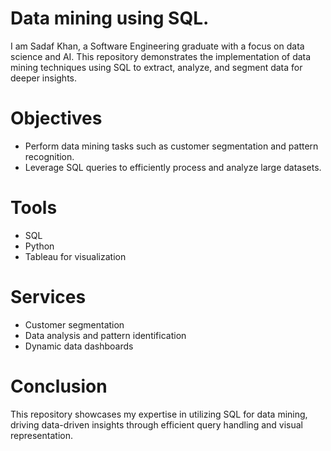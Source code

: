 # Data mining using SQL.
I am Sadaf Khan, a Software Engineering graduate with a focus on data science and AI. This repository demonstrates the implementation of data mining techniques using SQL to extract, analyze, and segment data for deeper insights.

# Objectives
- Perform data mining tasks such as customer segmentation and pattern recognition.
- Leverage SQL queries to efficiently process and analyze large datasets.

# Tools 
- SQL  
- Python  
- Tableau for visualization

# Services
- Customer segmentation  
- Data analysis and pattern identification  
- Dynamic data dashboards

# Conclusion
This repository showcases my expertise in utilizing SQL for data mining, driving data-driven insights through efficient query handling and visual representation.
